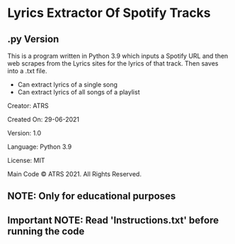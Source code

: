 # Lyrics Extractor Of Spotify Tracks
## .py Version

This is a program written in Python 3.9 which inputs a Spotify URL and then web scrapes from the Lyrics sites for the lyrics of that track. Then saves into a .txt file.

- Can extract lyrics of a single song
- Can extract lyrics of all songs of a playlist


Creator: ATRS

Created On: 29-06-2021

Version: 1.0

Language: Python 3.9

License: MIT


Main Code © ATRS 2021. All Rights Reserved.


## NOTE: Only for educational purposes
## Important NOTE: Read 'Instructions.txt' before running the code
